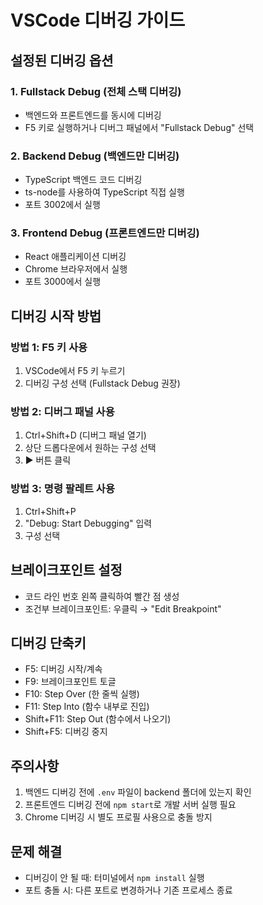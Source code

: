 # VSCode 디버깅 가이드

## 설정된 디버깅 옵션

### 1. Fullstack Debug (전체 스택 디버깅)
- 백엔드와 프론트엔드를 동시에 디버깅
- F5 키로 실행하거나 디버그 패널에서 "Fullstack Debug" 선택

### 2. Backend Debug (백엔드만 디버깅)
- TypeScript 백엔드 코드 디버깅
- ts-node를 사용하여 TypeScript 직접 실행
- 포트 3002에서 실행

### 3. Frontend Debug (프론트엔드만 디버깅)
- React 애플리케이션 디버깅
- Chrome 브라우저에서 실행
- 포트 3000에서 실행

## 디버깅 시작 방법

### 방법 1: F5 키 사용
1. VSCode에서 F5 키 누르기
2. 디버깅 구성 선택 (Fullstack Debug 권장)

### 방법 2: 디버그 패널 사용
1. Ctrl+Shift+D (디버그 패널 열기)
2. 상단 드롭다운에서 원하는 구성 선택
3. ▶️ 버튼 클릭

### 방법 3: 명령 팔레트 사용
1. Ctrl+Shift+P
2. "Debug: Start Debugging" 입력
3. 구성 선택

## 브레이크포인트 설정
- 코드 라인 번호 왼쪽 클릭하여 빨간 점 생성
- 조건부 브레이크포인트: 우클릭 → "Edit Breakpoint"

## 디버깅 단축키
- F5: 디버깅 시작/계속
- F9: 브레이크포인트 토글
- F10: Step Over (한 줄씩 실행)
- F11: Step Into (함수 내부로 진입)
- Shift+F11: Step Out (함수에서 나오기)
- Shift+F5: 디버깅 중지

## 주의사항
1. 백엔드 디버깅 전에 `.env` 파일이 backend 폴더에 있는지 확인
2. 프론트엔드 디버깅 전에 `npm start`로 개발 서버 실행 필요
3. Chrome 디버깅 시 별도 프로필 사용으로 충돌 방지

## 문제 해결
- 디버깅이 안 될 때: 터미널에서 `npm install` 실행
- 포트 충돌 시: 다른 포트로 변경하거나 기존 프로세스 종료 